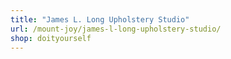 ```yaml
---
title: "James L. Long Upholstery Studio"
url: /mount-joy/james-l-long-upholstery-studio/
shop: doityourself
---
```

